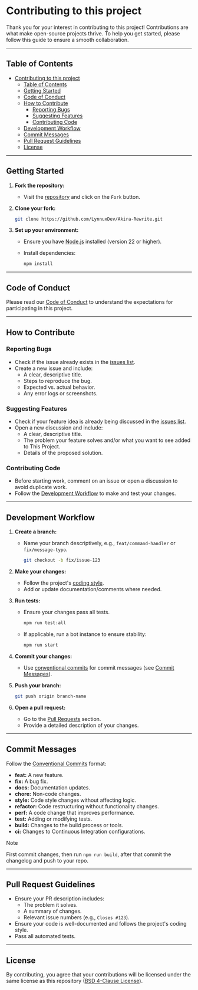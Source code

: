 # Contributing to this project

Thank you for your interest in contributing to this project!
Contributions are what make open-source projects thrive.
To help you get started, please follow this guide to ensure a smooth collaboration.

---

## Table of Contents

- [Contributing to this project](#contributing-to-this-project)
  - [Table of Contents](#table-of-contents)
  - [Getting Started](#getting-started)
  - [Code of Conduct](#code-of-conduct)
  - [How to Contribute](#how-to-contribute)
    - [Reporting Bugs](#reporting-bugs)
    - [Suggesting Features](#suggesting-features)
    - [Contributing Code](#contributing-code)
  - [Development Workflow](#development-workflow)
  - [Commit Messages](#commit-messages)
  - [Pull Request Guidelines](#pull-request-guidelines)
  - [License](#license)

---

## Getting Started

1. **Fork the repository:**
   - Visit the [repository](https://github.com/LynnuxDev/Akira-Rewrite)
     and click on the `Fork` button.
2. **Clone your fork:**

   ```bash
   git clone https://github.com/LynnuxDev/Akira-Rewrite.git
   ```

3. **Set up your environment:**

   - Ensure you have [Node.js](https://nodejs.org/) installed (version 22 or higher).
   - Install dependencies:

     ```bash
     npm install
     ```

---

## Code of Conduct

Please read our [Code of Conduct](CODE_OF_CONDUCT.md) to understand
the expectations for participating in this project.

---

## How to Contribute

### Reporting Bugs

- Check if the issue already exists in the [issues list](https://github.com/LynnuxDev/Akira-Rewrite/issues).
- Create a new issue and include:
  - A clear, descriptive title.
  - Steps to reproduce the bug.
  - Expected vs. actual behavior.
  - Any error logs or screenshots.

### Suggesting Features

- Check if your feature idea is already being discussed in the
  [issues list](https://github.com/orgs/LynnuxDev/discussions/categories/ideas).
- Open a new discussion and include:
  - A clear, descriptive title.
  - The problem your feature solves and/or what you want to see added to This Project.
  - Details of the proposed solution.

### Contributing Code

- Before starting work, comment on an issue or open a discussion to
  avoid duplicate work.
- Follow the [Development Workflow](workflow.md) to make and test your changes.

---

## Development Workflow

1. **Create a branch:**

   - Name your branch descriptively, e.g., `feat/command-handler` or `fix/message-typo`.

     ```bash
     git checkout -b fix/issue-123
     ```

2. **Make your changes:**

   - Follow the project's [coding style](./styling.md).
   - Add or update documentation/comments where needed.

3. **Run tests:**

   - Ensure your changes pass all tests.

     ```bash
     npm run test:all
     ```

   - If applicable, run a bot instance to ensure stability:

     ```bash
     npm run start
     ```

4. **Commit your changes:**

   - Use [conventional commits](https://www.conventionalcommits.org/) for
     commit messages (see [Commit Messages](#commit-messages)).

5. **Push your branch:**

   ```bash
   git push origin branch-name
   ```

6. **Open a pull request:**
   - Go to the [Pull Requests](https://github.com/LynnuxDev/Akira-Rewrite/pulls)
     section.
   - Provide a detailed description of your changes.

---

## Commit Messages

Follow the [Conventional Commits](https://www.conventionalcommits.org/) format:

- **feat:** A new feature.
- **fix:** A bug fix.
- **docs:** Documentation updates.
- **chore:** Non-code changes.
- **style:** Code style changes without affecting logic.
- **refactor:** Code restructuring without functionality changes.
- **perf:** A code change that improves performance.
- **test:** Adding or modifying tests.
- **build:** Changes to the build process or tools.
- **ci:** Changes to Continuous Integration configurations.

> [!NOTE]
> First commit changes, then run `npm run build`,
> after that commit the changelog and push to your repo.

---

## Pull Request Guidelines

- Ensure your PR description includes:
  - The problem it solves.
  - A summary of changes.
  - Relevant issue numbers (e.g., `Closes #123`).
- Ensure your code is well-documented and follows the project's coding style.
- Pass all automated tests.

---

## License

By contributing, you agree that your contributions will be licensed under
the same license as this repository ([BSD 4-Clause License](../LICENSE)).

